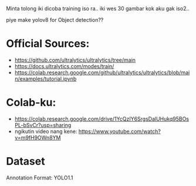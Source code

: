 Minta tolong iki dicoba training iso ra..
iki wes 30 gambar kok aku gak iso2..

piye make yolov8 for Object detection??

# Official Sources:
- https://github.com/ultralytics/ultralytics/tree/main
- https://docs.ultralytics.com/modes/train/
- https://colab.research.google.com/github/ultralytics/ultralytics/blob/main/examples/tutorial.ipynb

# Colab-ku:
- https://colab.research.google.com/drive/1YcQzIY6SrgsDalUHukq95BOsPL-bSvCr?usp=sharing
- ngikutin video nang kene: https://www.youtube.com/watch?v=m9fH9OWn8YM

# Dataset
Annotation Format: YOLO1.1
